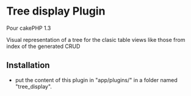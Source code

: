 # Tree display Plugin

Pour cakePHP 1.3

Visual representation of a tree for the clasic table views like those from index of the generated CRUD

## Installation

* put the content of this plugin in "app/plugins/" in a folder named "tree_display".